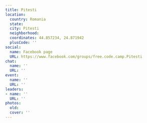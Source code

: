 ```yaml
---
title: Pitesti
location:
  country: Romania
  state: 
  city: Pitesti
  neighborhood: 
  coordinates: 44.857234, 24.871942
  plusCode: ''
social:
  name: Facebook page
  URL: https://www.facebook.com/groups/free.code.camp.Pitesti
chat:
  name: ''
  URL: ''
event:
  name: ''
  URL: ''
leaders:
- name: ''
  URL: ''
photos:
  old: 
  cover: ''
---
```

